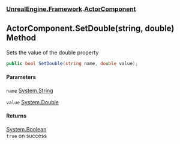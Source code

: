 ### [UnrealEngine.Framework](./UnrealEngine-Framework.md 'UnrealEngine.Framework').[ActorComponent](./ActorComponent.md 'UnrealEngine.Framework.ActorComponent')
## ActorComponent.SetDouble(string, double) Method
Sets the value of the double property  
```csharp
public bool SetDouble(string name, double value);
```
#### Parameters
<a name='UnrealEngine-Framework-ActorComponent-SetDouble(string_double)-name'></a>
`name` [System.String](https://docs.microsoft.com/en-us/dotnet/api/System.String 'System.String')  
  
<a name='UnrealEngine-Framework-ActorComponent-SetDouble(string_double)-value'></a>
`value` [System.Double](https://docs.microsoft.com/en-us/dotnet/api/System.Double 'System.Double')  
  
#### Returns
[System.Boolean](https://docs.microsoft.com/en-us/dotnet/api/System.Boolean 'System.Boolean')  
`true` on success  
